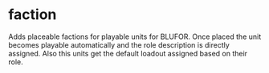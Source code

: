 faction
==========

Adds placeable factions for playable units for BLUFOR. Once placed the unit becomes playable automatically and the role description is directly assigned. Also this units get the default loadout assigned based on their role.
